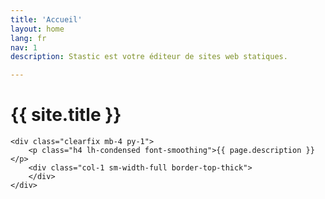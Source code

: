 ```yaml
---
title: 'Accueil'
layout: home
lang: fr
nav: 1
description: Stastic est votre éditeur de sites web statiques.

---
```


<div class="container mx-auto px-2 mt-4 mb-2 clearfix header-text">
	<h1 class="h0 inline-block py-2 mt-4 header-title">{{ site.title }}</h1>

	<div class="clearfix mb-4 py-1">
		<p class="h4 lh-condensed font-smoothing">{{ page.description }}</p>
		<div class="col-1 sm-width-full border-top-thick">
		</div>
	</div>

</div>

